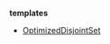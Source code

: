 **templates**

- [OptimizedDisjointSet](https://github.com/geoff-park/ps/blob/main/apss/25/25-02.cpp)
